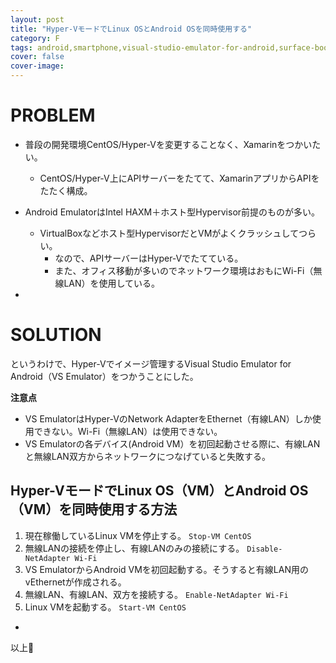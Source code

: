 ```yaml
---
layout: post
title: "Hyper-VモードでLinux OSとAndroid OSを同時使用する"
category: F
tags: android,smartphone,visual-studio-emulator-for-android,surface-book,android-emulator
cover: false
cover-image:
---
```


# PROBLEM

- 普段の開発環境CentOS/Hyper-Vを変更することなく、Xamarinをつかいたい。
  - CentOS/Hyper-V上にAPIサーバーをたてて、XamarinアプリからAPIをたたく構成。
- Android EmulatorはIntel HAXM＋ホスト型Hypervisor前提のものが多い。
  - VirtualBoxなどホスト型HypervisorだとVMがよくクラッシュしてつらい。
    - なので、APIサーバーはHyper-Vでたてている。
    - また、オフィス移動が多いのでネットワーク環境はおもにWi-Fi（無線LAN）を使用している。

-

# SOLUTION
というわけで、Hyper-Vでイメージ管理するVisual Studio Emulator for Android（VS Emulator）をつかうことにした。

**注意点**

- VS EmulatorはHyper-VのNetwork AdapterをEthernet（有線LAN）しか使用できない。Wi-Fi（無線LAN）は使用できない。
- VS Emulatorの各デバイス(Android VM）を初回起動させる際に、有線LANと無線LAN双方からネットワークにつなげていると失敗する。

## Hyper-VモードでLinux OS（VM）とAndroid OS（VM）を同時使用する方法

1. 現在稼働しているLinux VMを停止する。 `Stop-VM CentOS`
2. 無線LANの接続を停止し、有線LANのみの接続にする。 `Disable-NetAdapter Wi-Fi`
3. VS EmulatorからAndroid VMを初回起動する。そうすると有線LAN用のvEthernetが作成される。
4. 無線LAN、有線LAN、双方を接続する。 `Enable-NetAdapter Wi-Fi`
5. Linux VMを起動する。 `Start-VM CentOS`

-

以上:construction_worker:
